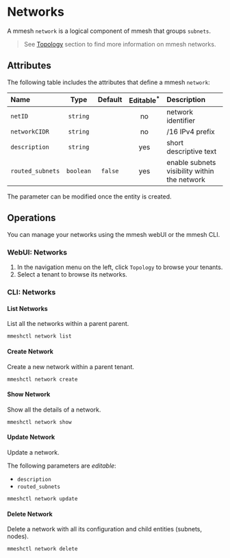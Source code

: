 # Networks

A mmesh `network` is a logical component of mmesh that groups `subnets`.

> See [Topology](/docs/platform/networking/topology#network) section to find more information on mmesh networks.

## Attributes

The following table includes the attributes that define a mmesh `network`:

| Name             | Type      | Default | Editable<sup>*</sup> | Description |
| :--------------- | :-------: | :-----: | :------------------: | :---------- |
| `netID`          | `string`  |         | no  | network identifier |
| `networkCIDR`    | `string`  |         | no  | /16 IPv4 prefix |
| `description`    | `string`  |         | yes | short descriptive text |
| `routed_subnets` | `boolean` | `false` | yes | enable subnets visibility within the network |

<table-note>
The parameter can be modified once the entity is created.
</table-note>

## Operations

You can manage your networks using the mmesh webUI or the mmesh CLI.

### WebUI: Networks

1. In the navigation menu on the left, click `Topology` to browse your tenants.
2. Select a tenant to browse its networks.

### CLI: Networks

#### List Networks

List all the networks within a parent parent.

```shell
mmeshctl network list
```

#### Create Network

Create a new network within a parent tenant.

```shell
mmeshctl network create
```

#### Show Network

Show all the details of a network.

```shell
mmeshctl network show
```

#### Update Network

Update a network.

The following parameters are *editable*:

- `description`
- `routed_subnets`

```shell
mmeshctl network update
```

#### Delete Network

Delete a network with all its configuration and child entities (subnets, nodes).

```shell
mmeshctl network delete
```
